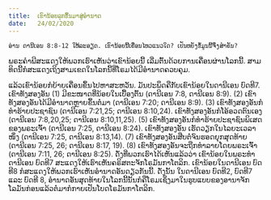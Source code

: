 ```yaml
---
title:  ເຂົານ້ອຍລຸກຂຶ້ນມາສູ່ອຳນາດ
date:   24/02/2020
---
```


`ອ່ານ ດານີເອນ 8:8-12 ໃຫ້ລະອຽດ. ເຂົານ້ອຍນີ້ເຄື່ອນໄຫວແນວໃດ? ເປັນຫຍັງຂໍ້ມູນນີ້ຈຶ່ງສຳຄັນ?`

ພຣະຄຳພີສະແດງໃຫ້ພວກເຮົາເຫັນວ່າເຂົານ້ອຍນີ້ ເລີ່ມຕົ້ນດ້ວຍການເຄື່ອນຜ່ານໂລກນີ້. ສາມທິດນີ້ກໍສະແດງເຖິງສາມເຂດໃນໂລກນີ້ທີ່ໂຣມໄດ້ມີອຳນາດຄວບຄຸມ.

ແລ້ວເຂົານ້ອຍກໍຍ້າຍເຄື່ອນຂຶ້ນໄປຫາສະຫວັນ. ມັນປະພຶດຄືກັບເຂົານ້ອຍໃນດານີເອນ ບົດທີ7. ເຂົາທັງສອງອັນ (1) ມີຂະໜາດທີ່ນ້ອຍໃນເບື້ອງຕົ້ນ (ດານີເອນ 7:8, ດານີເອນ 8:9). (2) ເຂົາທັງສອງອັນໄດ້ມີອຳນາດຫຼາຍຂຶ້ນຕໍ່ມາ (ດານີເອນ 7:20; ດານີເອນ 8:9). (3) ເຂົາທັງສອງອັນກໍທຳຮ້າຍປະຊາຊົນ (ດານີເອນ 7:21,25; ດານີເອນ 8:10,24). ເຂົາທັງສອງອັນກໍໂອ້ອວດຕົນເອງ (ດານີເອນ 7:8,20,25; ດານີເອນ 8:10,11,25). (5) ເຂົາທັງສອງອັນກໍທຳຮ້າຍປະຊາຊົນພິເສດຂອງພຣະເຈົ້າ (ດານີເອນ 7:25, ດານີເອນ 8:24). ເຂົາທັງສອງອັນ ເຮັດວຽກໃນໄລຍະເວລາໜຶ່ງ (ດານີເອນ 7:25, ດານີເອນ 8:13,14). (7) ເຂົາທັງສອງອັນສືບຕໍ່ຈົນຮອດຍຸກສຸດທ້າຍ (ດານີເອນ 7:25, 26; ດານີເອນ 8:17, 19). (8) ເຂົາທັງສອງອັນຈະຖືກທຳລາຍໂດຍພຣະເຈົ້າ (ດານີເອນ 7:11, 26; ດານີເອນ 8:25). ດັ່ງທີ່ພວກເຮົາໄດ້ເຫັນແລ້ວວ່າ ເຂົານ້ອຍໃນພຣະທຳດານີເອນ ບົດທີ7 ສະແດງໃຫ້ເຮົາເຫັນຄຣິສຕະຈັກໂຣມັນກາໂຕລິກ. ເຂົານ້ອຍໃນດານີເອນ ບົດທີ8 ກໍສະແດງໃຫ້ພວກເຮົາເຫັນອຳນາດອັນດຽວກັນນີ້. ດັ່ງນັ້ນ ໃນດານີເອນ ບົດທີ2, ບົດທີ7 ແລະ ບົດທີ 8, ອຳນາດອັນສຸດທ້າຍໃນໂລກນີ້ນັ້ນກໍຄືໂຣມເຊິ່ງມາໃນຮູບແບບຂອງອານາຈັກໂລມັນກ່ອນແລ້ວຕໍ່ມາກໍກາຍເປັນໂບດໂຣມັນກາໂຕລິກ.